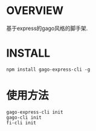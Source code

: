 # OVERVIEW

基于express的gago风格的脚手架.

# INSTALL

`npm install gago-express-cli -g`


# 使用方法

```shell
gago-express-cli init
gago-cli init
fi-cli init
```
